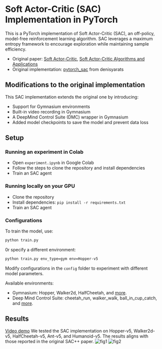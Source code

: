 # Soft Actor-Critic (SAC) Implementation in PyTorch

This is a PyTorch implementation of Soft Actor-Critic (SAC), an off-policy, model-free reinforcement learning algorithm. SAC leverages a maximum entropy framework to encourage exploration while maintaining sample efficiency.
- Original paper: [Soft Actor-Critic](https://arxiv.org/pdf/1801.01290), [Soft Actor-Critic Algorithms and Applications](https://arxiv.org/pdf/1812.05905)
- Original implementation: [pytorch_sac](https://github.com/denisyarats/pytorch_sac) from denisyarats

## Modifications to the original implementation
This SAC implementation extends the original one by introducing:
- Support for Gymnasium environments
- Built-in video recording in Gymnasium
- A DeepMind Control Suite (DMC) wrapper in Gymnasium
- Added model checkpoints to save the model and prevent data loss

## Setup
### Running an experiment in Colab
- Open `experiment.ipynb` in Google Colab
- Follow the steps to clone the repository and install dependencies
- Train an SAC agent

### Running locally on your GPU
- Clone the repository
- Install dependencies: `pip install -r requirements.txt`
- Train an SAC agent

### Configurations
To train the model, use:
```bash
python train.py
```

0r specify a different environment:

```bash
python train.py env_type=gym env=Hopper-v5
```
Modify configurations in the `config` folder to experiment with different model parameters. 

Available environments:
- Gymnasium: Hopper, Walker2d, HalfCheetah, and [more](https://gymnasium.farama.org/environments/mujoco/).
- Deep Mind Control Suite: cheetah_run, walker_walk, ball_in_cup_catch, and [more](https://github.com/google-deepmind/dm_control/tree/main/dm_control/suite).

## Results
[Video demo](https://www.youtube.com/watch?v=bmhs40LEKRk)
We tested the SAC implementation on Hopper-v5, Walker2d-v5, HalfCheetah-v5, Ant-v5, and Humanoid-v5. The results aligns with those reported in the original SAC++ paper.
![fig1](https://github.com/user-attachments/assets/c6d354a8-58db-4023-87a7-5fc268798a8b)
![fig2](https://github.com/user-attachments/assets/22cd0098-ad47-479d-93f1-0e5b4613727a)

